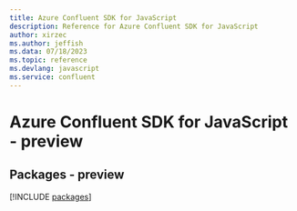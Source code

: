 ```yaml
---
title: Azure Confluent SDK for JavaScript
description: Reference for Azure Confluent SDK for JavaScript
author: xirzec
ms.author: jeffish
ms.data: 07/18/2023
ms.topic: reference
ms.devlang: javascript
ms.service: confluent
---
```

# Azure Confluent SDK for JavaScript - preview
## Packages - preview
[!INCLUDE [packages](confluent-index.md)]